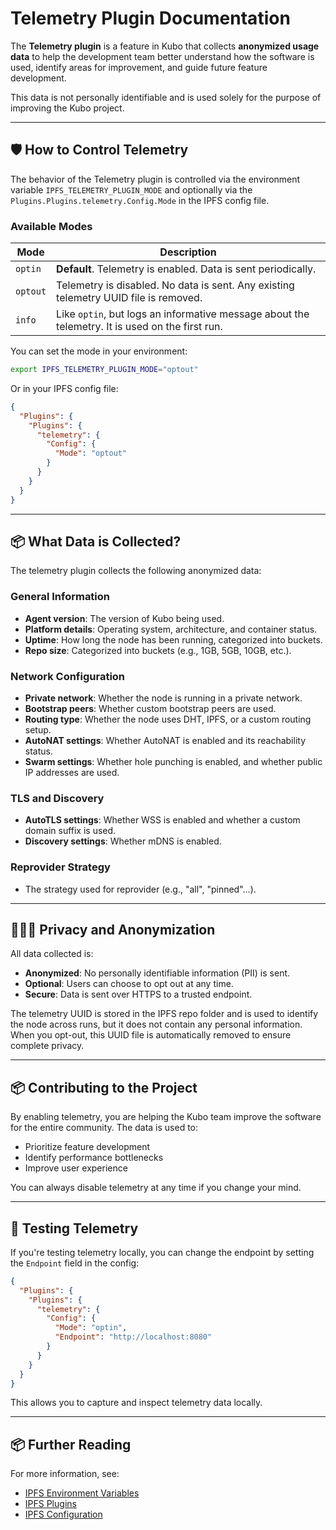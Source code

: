 # Telemetry Plugin Documentation

The **Telemetry plugin** is a feature in Kubo that collects **anonymized usage data** to help the development team better understand how the software is used, identify areas for improvement, and guide future feature development.

This data is not personally identifiable and is used solely for the purpose of improving the Kubo project.

---

## 🛡️ How to Control Telemetry

The behavior of the Telemetry plugin is controlled via the environment variable `IPFS_TELEMETRY_PLUGIN_MODE` and optionally via the `Plugins.Plugins.telemetry.Config.Mode` in the IPFS config file.

### Available Modes

| Mode     | Description                                                                 |
|----------|-----------------------------------------------------------------------------|
| `optin`  | **Default**. Telemetry is enabled. Data is sent periodically.              |
| `optout` | Telemetry is disabled. No data is sent. Any existing telemetry UUID file is removed. |
| `info`   | Like `optin`, but logs an informative message about the telemetry. It is used on the first run. |

You can set the mode in your environment:

```bash
export IPFS_TELEMETRY_PLUGIN_MODE="optout"
```

Or in your IPFS config file:

```json
{
  "Plugins": {
    "Plugins": {
      "telemetry": {
        "Config": {
          "Mode": "optout"
        }
      }
    }
  }
}
```

---

## 📦 What Data is Collected?

The telemetry plugin collects the following anonymized data:

### General Information
- **Agent version**: The version of Kubo being used.
- **Platform details**: Operating system, architecture, and container status.
- **Uptime**: How long the node has been running, categorized into buckets.
- **Repo size**: Categorized into buckets (e.g., 1GB, 5GB, 10GB, etc.).

### Network Configuration
- **Private network**: Whether the node is running in a private network.
- **Bootstrap peers**: Whether custom bootstrap peers are used.
- **Routing type**: Whether the node uses DHT, IPFS, or a custom routing setup.
- **AutoNAT settings**: Whether AutoNAT is enabled and its reachability status.
- **Swarm settings**: Whether hole punching is enabled, and whether public IP addresses are used.

### TLS and Discovery
- **AutoTLS settings**: Whether WSS is enabled and whether a custom domain suffix is used.
- **Discovery settings**: Whether mDNS is enabled.

### Reprovider Strategy
- The strategy used for reprovider (e.g., "all", "pinned"...).

---

## 🧑‍🤝‍🧑 Privacy and Anonymization

All data collected is:
- **Anonymized**: No personally identifiable information (PII) is sent.
- **Optional**: Users can choose to opt out at any time.
- **Secure**: Data is sent over HTTPS to a trusted endpoint.

The telemetry UUID is stored in the IPFS repo folder and is used to identify the node across runs, but it does not contain any personal information. When you opt-out, this UUID file is automatically removed to ensure complete privacy.

---

## 📦 Contributing to the Project

By enabling telemetry, you are helping the Kubo team improve the software for the entire community. The data is used to:

- Prioritize feature development
- Identify performance bottlenecks
- Improve user experience

You can always disable telemetry at any time if you change your mind.

---

## 🧪 Testing Telemetry

If you're testing telemetry locally, you can change the endpoint by setting the `Endpoint` field in the config:

```json
{
  "Plugins": {
    "Plugins": {
      "telemetry": {
        "Config": {
          "Mode": "optin",
          "Endpoint": "http://localhost:8080"
        }
      }
    }
  }
}
```

This allows you to capture and inspect telemetry data locally.

---

## 📦 Further Reading

For more information, see:
- [IPFS Environment Variables](docs/environment-variables.md)
- [IPFS Plugins](docs/plugins.md)
- [IPFS Configuration](docs/config.md)
